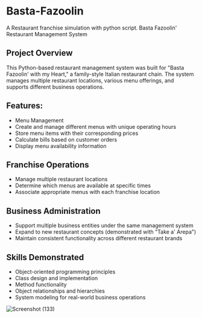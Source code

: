 # Basta-Fazoolin
A Restaurant franchise simulation with python script.
Basta Fazoolin' Restaurant Management System

## Project Overview
This Python-based restaurant management system was built for "Basta Fazoolin' with my Heart," a family-style Italian restaurant chain. The system manages multiple restaurant locations, various menu offerings, and supports different business operations.

## Features:
* Menu Management
* Create and manage different menus with unique operating hours
* Store menu items with their corresponding prices
* Calculate bills based on customer orders
* Display menu availability information

## Franchise Operations
* Manage multiple restaurant locations
* Determine which menus are available at specific times
* Associate appropriate menus with each franchise location

## Business Administration
* Support multiple business entities under the same management system
* Expand to new restaurant concepts (demonstrated with "Take a' Arepa")
* Maintain consistent functionality across different restaurant brands

## Skills Demonstrated
* Object-oriented programming principles
* Class design and implementation
* Method functionality
* Object relationships and hierarchies
* System modeling for real-world business operations



![Screenshot (133)](https://github.com/user-attachments/assets/19db6c20-f5b1-42ea-a6bd-e5d4bfbcf113)
